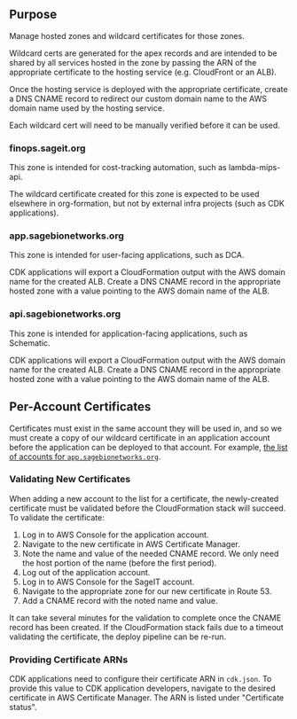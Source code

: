 ## Purpose

Manage hosted zones and wildcard certificates for those zones.

Wildcard certs are generated for the apex records and are intended to be
shared by all services hosted in the zone by passing the ARN of the
appropriate certificate to the hosting service (e.g. CloudFront or an ALB).

Once the hosting service is deployed with the appropriate certificate, create
a DNS CNAME record to redirect our custom domain name to the AWS domain name
used by the hosting service.

Each wildcard cert will need to be manually verified before it can be used.

### finops.sageit.org

This zone is intended for cost-tracking automation, such as lambda-mips-api.

The wildcard certificate created for this zone is expected to be used elsewhere
in org-formation, but not by external infra projects (such as CDK applications).

### app.sagebionetworks.org

This zone is intended for user-facing applications, such as DCA.

CDK applications will export a CloudFormation output with the AWS domain
name for the created ALB. Create a DNS CNAME record in the appropriate
hosted zone with a value pointing to the AWS domain name of the ALB.

### api.sagebionetworks.org

This zone is intended for application-facing applications, such as Schematic.

CDK applications will export a CloudFormation output with the AWS domain
name for the created ALB. Create a DNS CNAME record in the appropriate
hosted zone with a value pointing to the AWS domain name of the ALB.

## Per-Account Certificates

Certificates must exist in the same account they will be used in, and so we
must create a copy of our wildcard certificate in an application account before
the application can be deployed to that account. For example, [the list of
accounts for `app.sagebionetworks.org`](https://github.com/Sage-Bionetworks-IT/organizations-infra/blob/master/org-formation/100-shared-dns/_tasks.yaml#L70).

### Validating New Certificates

When adding a new account to the list for a certificate, the newly-created
certificate must be validated before the CloudFormation stack will succeed.
To validate the certificate:

1. Log in to AWS Console for the application account.
1. Navigate to the new certificate in AWS Certificate Manager.
1. Note the name and value of the needed CNAME record. We only need the host portion of the name (before the first period).
1. Log out of the application account.
1. Log in to AWS Console for the SageIT account.
1. Navigate to the appropriate zone for our new certificate in Route 53.
1. Add a CNAME record with the noted name and value.

It can take several minutes for the validation to complete once the CNAME
record has been created. If the CloudFormation stack fails due to a
timeout validating the certificate, the deploy pipeline can be re-run.

### Providing Certificate ARNs

CDK applications need to configure their certificate ARN in `cdk.json`.
To provide this value to CDK application developers, navigate to the
desired certificate in AWS Certificate Manager. The ARN is listed under
"Certificate status".
